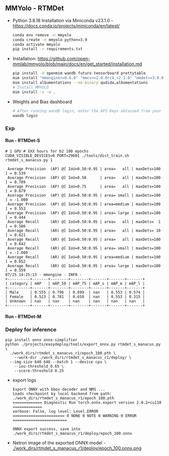 


## MMYolo - RTMDet
- Python 3.8.18 Installation via Miniconda v23.1.0 - https://docs.conda.io/projects/miniconda/en/latest/
  ```bash
  conda env remove -n mmyolo
  conda create -n mmyolo python=3.9
  conda activate mmyolo
  pip install -r requirements.txt
  ```
- Installation: https://github.com/open-mmlab/mmyolo/blob/main/docs/en/get_started/installation.md 
  ```bash
  pip install -U openmim wandb future tensorboard prettytable
  mim install "mmengine>=0.6.0" "mmcv>=2.0.0rc4,<2.1.0" "mmdet>=3.0.0,<4.0.0"
  mim install albumentations --no-binary qudida,albumentations
  # Install MMYOLO
  mim install -v -e .
  ```
- Weights and Bias dashboard
  ```bash
  # After running wandb login, enter the API Keys obtained from your project, and the login is successful.
  wandb login 
  ```

### Exp

#### Run - RTMDet-S
```
# 1 GPU # XXX hours for b2 100 epochs
CUDA_VISIBLE_DEVICES=0 PORT=29601 ./tools/dist_train.sh rtmdet_s_manacus.py 1
```
>
```log
 Average Precision  (AP) @[ IoU=0.50:0.95 | area=   all | maxDets=100 ] = 0.539
 Average Precision  (AP) @[ IoU=0.50      | area=   all | maxDets=100 ] = 0.789
 Average Precision  (AP) @[ IoU=0.75      | area=   all | maxDets=100 ] = 0.679
 Average Precision  (AP) @[ IoU=0.50:0.95 | area= small | maxDets=100 ] = -1.000
 Average Precision  (AP) @[ IoU=0.50:0.95 | area=medium | maxDets=100 ] = 0.553
 Average Precision  (AP) @[ IoU=0.50:0.95 | area= large | maxDets=100 ] = 0.444
 Average Recall     (AR) @[ IoU=0.50:0.95 | area=   all | maxDets=  1 ] = 0.586
 Average Recall     (AR) @[ IoU=0.50:0.95 | area=   all | maxDets= 10 ] = 0.621
 Average Recall     (AR) @[ IoU=0.50:0.95 | area=   all | maxDets=100 ] = 0.642
 Average Recall     (AR) @[ IoU=0.50:0.95 | area= small | maxDets=100 ] = -1.000
 Average Recall     (AR) @[ IoU=0.50:0.95 | area=medium | maxDets=100 ] = 0.652
 Average Recall     (AR) @[ IoU=0.50:0.95 | area= large | maxDets=100 ] = 0.559
07/25 14:25:13 - mmengine - INFO -
+----------+-------+--------+--------+-------+-------+-------+
| category | mAP   | mAP_50 | mAP_75 | mAP_s | mAP_m | mAP_l |
+----------+-------+--------+--------+-------+-------+-------+
| Male     | 0.555 | 0.796  | 0.699  | nan   | 0.553 | 0.574 |
| Female   | 0.523 | 0.781  | 0.658  | nan   | 0.553 | 0.315 |
| Unknown  | nan   | nan    | nan    | nan   | nan   | nan   |
+----------+-------+--------+--------+-------+-------+-------+
```

#### Run - RTMDet-M

### Deploy for inference
```
pip install onnx onnx-simplifier
python ./projects/easydeploy/tools/export_onnx.py rtmdet_s_manacus.py \
  ./work_dirs/rtmdet_s_manacus_r1/epoch_100.pth \
	--work-dir ./work_dirs/rtmdet_s_manacus_r1/deploy/ \
  --img-size 640 640 --batch 1 --device cpu \
	--iou-threshold 0.65 \
	--score-threshold 0.25
```
- export logs
  ```
  Export ONNX with bbox decoder and NMS ...
  Loads checkpoint by local backend from path: ./work_dirs/rtmdet_s_manacus_r1/epoch_100.pth
  ============= Diagnostic Run torch.onnx.export version 2.0.1+cu118 =============
  verbose: False, log level: Level.ERROR
  ======================= 0 NONE 0 NOTE 0 WARNING 0 ERROR ========================

  ONNX export success, save into ./work_dirs/rtmdet_s_manacus_r1/deploy/epoch_100.onnx
  ```
- Netron image of the exported ONNX model - [./work_dirs/rtmdet_s_manacus_r1/deploy/epoch_100.onnx.png](./work_dirs/rtmdet_s_manacus_r1/deploy/epoch_100.onnx.png)
